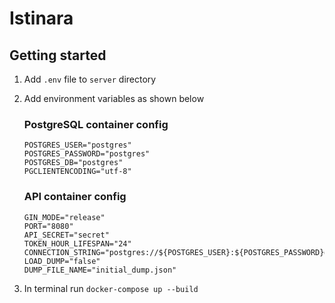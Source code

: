 # Istinara

## Getting started

1. Add ```.env``` file to ```server``` directory
2. Add environment variables as shown below
    ### PostgreSQL container config
    ```
    POSTGRES_USER="postgres"
    POSTGRES_PASSWORD="postgres"
    POSTGRES_DB="postgres"
    PGCLIENTENCODING="utf-8"
    ```
    
    ### API container config
    ```
    GIN_MODE="release"
    PORT="8080"
    API_SECRET="secret"
    TOKEN_HOUR_LIFESPAN="24"
    CONNECTION_STRING="postgres://${POSTGRES_USER}:${POSTGRES_PASSWORD}@postgres_db:5432/${POSTGRES_DB}"
    LOAD_DUMP="false"
    DUMP_FILE_NAME="initial_dump.json"
    ```

3. In terminal run ```docker-compose up --build```